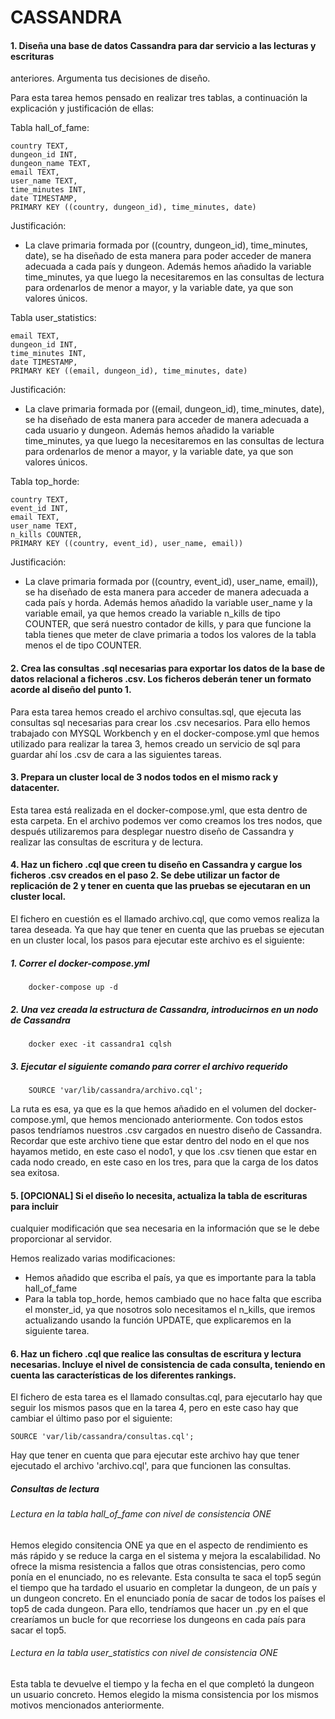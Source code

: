 # CASSANDRA

#### 1. Diseña una base de datos Cassandra para dar servicio a las lecturas y escrituras
anteriores. Argumenta tus decisiones de diseño.

Para esta tarea hemos pensado en realizar tres tablas, a continuación la explicación y justificación de ellas:

Tabla hall_of_fame:

    country TEXT,
    dungeon_id INT,
    dungeon_name TEXT,
    email TEXT,
    user_name TEXT,
    time_minutes INT,
    date TIMESTAMP,
    PRIMARY KEY ((country, dungeon_id), time_minutes, date)

  Justificación:
  
 - La clave primaria formada por ((country, dungeon_id), time_minutes, date), se ha diseñado de esta manera para poder acceder de manera adecuada a cada país y dungeon. Además hemos añadido la variable time_minutes, ya que luego la necesitaremos en las consultas de lectura para ordenarlos de menor a mayor, y la variable date, ya que son valores únicos.

Tabla user_statistics:

    email TEXT,
    dungeon_id INT,
    time_minutes INT,
    date TIMESTAMP,
    PRIMARY KEY ((email, dungeon_id), time_minutes, date)

Justificación:

- La clave primaria formada por ((email, dungeon_id), time_minutes, date), se ha diseñado de esta manera para acceder de manera adecuada a cada usuario y dungeon. Además hemos añadido la variable time_minutes, ya que luego la necesitaremos en las consultas de lectura para ordenarlos de menor a mayor, y la variable date, ya que son valores únicos.

Tabla top_horde:

    country TEXT,
    event_id INT,
    email TEXT,
    user_name TEXT,
    n_kills COUNTER,
    PRIMARY KEY ((country, event_id), user_name, email))

Justificación:

- La clave primaria formada por ((country, event_id), user_name, email)), se ha diseñado de esta manera para acceder de manera adecuada a cada país y horda. Además hemos añadido la variable user_name y la variable email, ya que hemos creado la variable n_kills de tipo COUNTER, que será nuestro contador de kills, y para que funcione la tabla tienes que meter de clave primaria a todos los valores de la tabla menos el de tipo COUNTER.

#### 2. Crea las consultas .sql necesarias para exportar los datos de la base de datos relacional a ficheros .csv. Los ficheros deberán tener un formato acorde al diseño del punto 1.

Para esta tarea hemos creado el archivo consultas.sql, que ejecuta las consultas sql necesarias para crear los .csv necesarios. Para ello hemos trabajado con MYSQL Workbench y en el docker-compose.yml que hemos utilizado para realizar la tarea 3, hemos creado un servicio de sql para guardar ahí los .csv de cara a las siguientes tareas.

#### 3. Prepara un cluster local de 3 nodos todos en el mismo rack y datacenter.

Esta tarea está realizada en el docker-compose.yml, que esta dentro de esta carpeta. En el archivo podemos ver como creamos los tres nodos, que después utilizaremos para desplegar nuestro diseño de Cassandra y realizar las consultas de escritura y de lectura.

#### 4. Haz un fichero .cql que creen tu diseño en Cassandra y cargue los ficheros .csv creados en el paso 2. Se debe utilizar un factor de replicación de 2 y tener en cuenta que las pruebas se ejecutaran en un cluster local.

El fichero en cuestión es el llamado archivo.cql, que como vemos realiza la tarea deseada. Ya que hay que tener en cuenta que las pruebas se ejecutan en un cluster local, los pasos para ejecutar este archivo es el siguiente:

 ##### 1. Correr el docker-compose.yml

        docker-compose up -d

 ##### 2. Una vez creada la estructura de Cassandra, introducirnos en un nodo de Cassandra

        docker exec -it cassandra1 cqlsh

 ##### 3. Ejecutar el siguiente comando para correr el archivo requerido

        SOURCE 'var/lib/cassandra/archivo.cql';

La ruta es esa, ya que es la que hemos añadido en el volumen del docker-compose.yml, que hemos mencionado anteriormente. Con todos estos pasos tendríamos nuestros .csv cargados en nuestro diseño de Cassandra. Recordar que este archivo tiene que estar dentro del nodo en el que nos hayamos metido, en este caso el nodo1, y que los .csv tienen que estar en cada nodo creado, en este caso en los tres, para que la carga de los datos sea exitosa.

#### 5. [OPCIONAL] Si el diseño lo necesita, actualiza la tabla de escrituras para incluir
cualquier modificación que sea necesaria en la información que se le debe
proporcionar al servidor.

Hemos realizado varias modificaciones:

- Hemos añadido que escriba el país, ya que es importante para la tabla hall_of_fame
- Para la tabla top_horde, hemos cambiado que no hace falta que escriba el monster_id, ya que nosotros solo necesitamos el n_kills, que iremos actualizando usando la función UPDATE, que explicaremos en la siguiente tarea.

#### 6. Haz un fichero .cql que realice las consultas de escritura y lectura necesarias. Incluye el nivel de consistencia de cada consulta, teniendo en cuenta las características de los diferentes rankings.

El fichero de esta tarea es el llamado consultas.cql, para ejecutarlo hay que seguir los mismos pasos que en la tarea 4, pero en este caso hay que cambiar el último paso por el siguiente:

    SOURCE 'var/lib/cassandra/consultas.cql';

Hay que tener en cuenta que para ejecutar este archivo hay que tener ejecutado el archivo 'archivo.cql', para que funcionen las consultas.


##### Consultas de lectura

###### Lectura en la tabla hall_of_fame con nivel de consistencia ONE

Hemos elegido consitencia ONE ya que en el aspecto de rendimiento es más rápido y se reduce la carga en el sistema y mejora la escalabilidad. No ofrece la misma resistencia a fallos que otras consistencias, pero como ponía en el enunciado, no es relevante. Esta consulta te saca el top5 según el tiempo que ha tardado el usuario en completar la dungeon, de un país y un dungeon concreto. En el enunciado ponía de sacar de todos los países el top5 de cada dungeon. Para ello, tendríamos que hacer un .py en el que crearíamos un bucle for que recorriese los dungeons en cada país para sacar el top5.

###### Lectura en la tabla user_statistics con nivel de consistencia ONE

Esta tabla te devuelve el tiempo y la fecha en el que completó la dungeon un usuario concreto. Hemos elegido la misma consistencia por los mismos motivos mencionados anteriormente.







    

